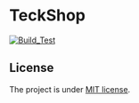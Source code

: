 # TeckShop
[![Build_Test](https://img.shields.io/github/actions/workflow/status/CaptainPowerTurtle/TeckShop/dotnet-test-check.yaml?label=Build-Test&logo=github&style=for-the-badge)](https://github.com/mehdihadeli/vertical-slice-api-template/actions/workflows/build-test.yml)

## License

The project is under [MIT license](https://github.com/CaptainPowerTurtle/TeckShop/blob/main/LICENSE).